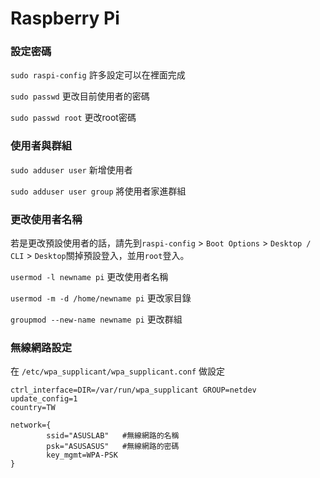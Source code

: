 Raspberry Pi 
=============

### 設定密碼

`sudo raspi-config` 許多設定可以在裡面完成

`sudo passwd`	更改目前使用者的密碼

`sudo passwd root`  更改root密碼

### 使用者與群組

`sudo adduser user`  新增使用者

`sudo adduser user group` 將使用者家進群組

### 更改使用者名稱

若是更改預設使用者的話，請先到`raspi-config` > `Boot Options` > `Desktop / CLI` > `Desktop`關掉預設登入，並用`root`登入。

`usermod -l newname pi`  更改使用者名稱

`usermod -m -d /home/newname pi`  更改家目錄

`groupmod --new-name newname pi`  更改群組

### 無線網路設定

在 `/etc/wpa_supplicant/wpa_supplicant.conf` 做設定

```config
ctrl_interface=DIR=/var/run/wpa_supplicant GROUP=netdev
update_config=1
country=TW

network={
        ssid="ASUSLAB"   #無線網路的名稱
        psk="ASUSASUS"   #無線網路的密碼
        key_mgmt=WPA-PSK
}
```
